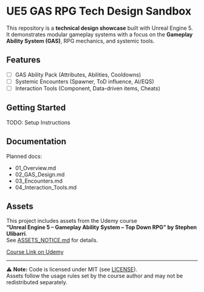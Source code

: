 # UE5 GAS RPG Tech Design Sandbox

This repository is a **technical design showcase** built with Unreal Engine 5.  
It demonstrates modular gameplay systems with a focus on the **Gameplay Ability System (GAS)**, RPG mechanics, and systemic tools.

## Features
- [ ] GAS Ability Pack (Attributes, Abilities, Cooldowns)
- [ ] Systemic Encounters (Spawner, ToD influence, AI/EQS)
- [ ] Interaction Tools (Component, Data-driven items, Cheats)

## Getting Started
TODO: Setup Instructions 

## Documentation
Planned docs:  
- 01_Overview.md  
- 02_GAS_Design.md  
- 03_Encounters.md  
- 04_Interaction_Tools.md  

## Assets
This project includes assets from the Udemy course  
**“Unreal Engine 5 – Gameplay Ability System – Top Down RPG” by Stephen Ulibarri**.  
See [ASSETS_NOTICE.md](./ASSETS_NOTICE.md) for details.  

[Course Link on Udemy](https://www.udemy.com/course/unreal-engine-5-gas-top-down-rpg/)

---

⚠️ **Note:** Code is licensed under MIT (see [LICENSE](./LICENSE)).  
Assets follow the usage rules set by the course author and may not be redistributed separately.